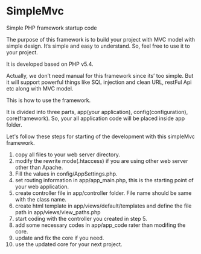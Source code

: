 # SimpleMvc
Simple PHP framework startup code

The purpose of this framework is to build your project with MVC model with simple design.
It’s simple and easy to understand.
So, feel free to use it to your project.

It is developed based on PHP v5.4.

Actually, we don’t need manual for this framework since its’ too simple.
But it will support powerful things like SQL injection and clean URL, restFul Api etc along with MVC model.

This is how to use the framework.

It is divided into three parts, app(your application), config(configuration), core(framework).
So, your all application code will be placed inside app folder.

Let's follow these steps for starting of the development with this simpleMvc framework.

1. copy all files to your web server directory.
2. modify the rewrite mode(.htaccess) if you are using other web server other than Apache.
3. Fill the values in config/AppSettings.php.
4. set routing information in app/app_main.php, this is the starting point of your web application.
5. create controller file in app/controller folder. File name should be same with the class name.
6. create html template in app/views/default/templates and define the file path in app/views/view_paths.php
7. start coding with the controller you created in step 5.
8. add some necessary codes in app/app_code rater than modifing the core.
9. update and fix the core if you need.
10. use the updated core for your next project.



